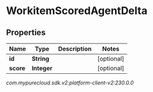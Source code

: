 # WorkitemScoredAgentDelta


## Properties

| Name | Type | Description | Notes |
| ------------ | ------------- | ------------- | ------------- |
| **id** | **String** |  |  [optional] |
| **score** | **Integer** |  |  [optional] |




_com.mypurecloud.sdk.v2:platform-client-v2:230.0.0_
